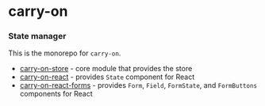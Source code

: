 # carry-on

### State manager

This is the monorepo for ```carry-on```.

- [carry-on-store](packages/carry-on-store) - core module that provides the store
- [carry-on-react](packages/carry-on-react) - provides ```State``` component for React
- [carry-on-react-forms](packages/carry-on-react-forms) - provides ```Form```, ```Field```, ```FormState```, and ```FormButtons``` components for React

